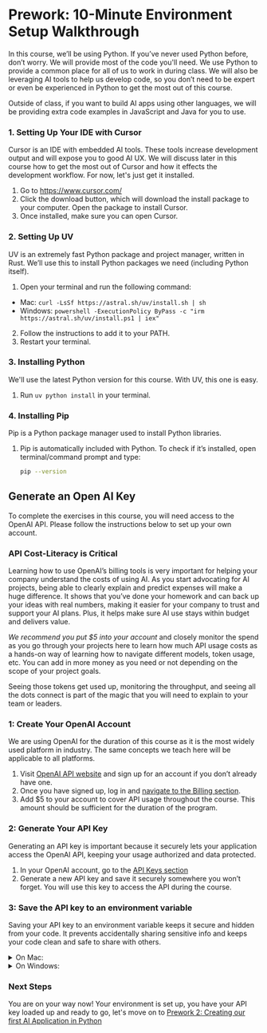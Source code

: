 # Prework: 10-Minute Environment Setup Walkthrough

In this course, we’ll be using Python. If you’ve never used Python before, don’t worry. We will provide most of the code you'll need. We use Python to provide a common place for all of us to work in during class. We will also be leveraging AI tools to help us develop code, so you don’t need to be expert or even be experienced in Python to get the most out of this course.

Outside of class, if you want to build AI apps using other languages, we will be providing extra code examples in JavaScript and Java for you to use. 

### 1. Setting Up Your IDE with Cursor
Cursor is an IDE with embedded AI tools. These tools increase development output and will expose you to good AI UX. We will discuss later in this course how to get the most out of Cursor and how it effects the development workflow. For now, let's just get it installed.

1. Go to https://www.cursor.com/
2. Click the download button, which will download the install package to your computer. Open the package to install Cursor.
3. Once installed, make sure you can open Cursor. 

### 2. Setting Up UV
UV is an extremely fast Python package and project manager, written in Rust. We’ll use this to install Python packages we need (including Python itself). 

1. Open your terminal and run the following command:
- Mac: `curl -LsSf https://astral.sh/uv/install.sh | sh` 
- Windows: `powershell -ExecutionPolicy ByPass -c "irm https://astral.sh/uv/install.ps1 | iex"`
2. Follow the instructions to add it to your PATH.
3. Restart your terminal.

### 3. Installing Python  
We'll use the latest Python version for this course. 
With UV, this one is easy. 
1. Run `uv python install` in your terminal. 

### 4. Installing Pip 
Pip is a Python package manager used to install Python libraries.

1. Pip is automatically included with Python. To check if it’s installed, open terminal/command prompt and type:
   ```bash
   pip --version
   ```

## Generate an Open AI Key
To complete the exercises in this course, you will need access to the OpenAI API. Please follow the instructions below to set up your own account.  

### API Cost-Literacy is Critical
Learning how to use OpenAI’s billing tools is very important for helping your company understand the costs of using AI. As you start advocating for AI projects, being able to clearly explain and predict expenses will make a huge difference. It shows that you’ve done your homework and can back up your ideas with real numbers, making it easier for your company to trust and support your AI plans. Plus, it helps make sure AI use stays within budget and delivers value. 

*We recommend you put $5 into your account* and closely monitor the spend as you go through your projects here to learn how much API usage costs as a hands-on way of learning how to navigate different models, token usage, etc. You can add in more money as you need or not depending on the scope of your project goals.

Seeing those tokens get used up, monitoring the throughput, and seeing all the dots connect is part of the magic that you will need to explain to your team or leaders.  

### 1: Create Your OpenAI Account
We are using OpenAI for the duration of this course as it is the most widely used platform in industry.  The same concepts we teach here will be applicable to all platforms.

1. Visit [OpenAI API website](https://platform.openai.com/) and sign up for an account if you don’t already have one.
2. Once you have signed up, log in and [navigate to the Billing section](https://platform.openai.com/settings/organization/billing/overview).
3. Add $5 to your account to cover API usage throughout the course. This amount should be sufficient for the duration of the program.

### 2: Generate Your API Key
Generating an API key is important because it securely lets your application access the OpenAI API, keeping your usage authorized and data protected.

1. In your OpenAI account, go to the [API Keys section](https://platform.openai.com/api-keys)
2. Generate a new API key and save it securely somewhere you won’t forget. You will use this key to access the API during the course.

### 3: Save the API key to an environment variable
Saving your API key to an environment variable keeps it secure and hidden from your code. It prevents accidentally sharing sensitive info and keeps your code clean and safe to share with others.

   <details>
   <summary>On Mac:</summary>

   - Open your `.bash_profile` file with a text editor: `open ~/.bash_profile`
   - Add the line `export OPENAI_API_KEY={your key}`
   - Save the file and close it

   </details>

   <details>
   <summary>On Windows:</summary>

   - Go to "Control Panel" > "System and Security" > "System"
   - Click "Advanced system settings"
   - Select the "Advanced" tab and click "Environment Variables"
   - Under "User variables", click "New"
   - Enter the variable name as "OPENAI_API_KEY" and the value as your key.
   - Click "OK" to save

   </details>

### Next Steps

You are on your way now!  Your environment is set up, you have your API key loaded up and ready to go, let's move on to [Prework 2: Creating our first AI Application in Python](prework_2.md)
